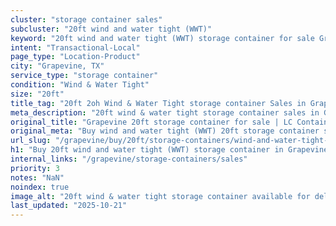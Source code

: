 ```yaml
---
cluster: "storage container sales"
subcluster: "20ft wind and water tight (WWT)"
keyword: "20ft wind and water tight (WWT) storage container for sale Grapevine, TX"
intent: "Transactional-Local"
page_type: "Location-Product"
city: "Grapevine, TX"
service_type: "storage container"
condition: "Wind & Water Tight"
size: "20ft"
title_tag: "20ft 2oh Wind & Water Tight storage container Sales in Grapevine | LC Container"
meta_description: "20ft wind & water tight storage container sales in Grapevine. Fast delivery, competitive pricing. Serving storage containers area. Quote ID: R0I. Call (214) 524-4168 for your free quote today."
original_title: "Grapevine 20ft storage container for sale | LC Container"
original_meta: "Buy wind and water tight (WWT) 20ft storage container sale with local delivery in Grapevine, TX. LC Container — local Since 2003. Request a fast quote today."
url_slug: "/grapevine/buy/20ft/storage-containers/wind-and-water-tight-wwt"
h1: "Buy 20ft wind and water tight (WWT) storage container in Grapevine"
internal_links: "/grapevine/storage-containers/sales"
priority: 3
notes: "NaN"
noindex: true
image_alt: "20ft wind & water tight storage container available for delivery in Grapevine"
last_updated: "2025-10-21"
---
```


<!-- TODO: Add unique city/inventory copy, images, and internal links here. -->
